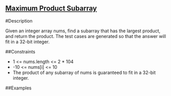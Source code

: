 ## [Maximum Product Subarray](https://leetcode.com/problems/maximum-product-subarray/)


#Description

Given an integer array nums, find a subarray that has the largest product, and return the product. The test cases are generated so that the answer will fit in a 32-bit integer.


##Constraints

- 1 <= nums.length <= 2 * 104
- -10 <= nums[i] <= 10
- The product of any subarray of nums is guaranteed to fit in a 32-bit integer.


##Examples



